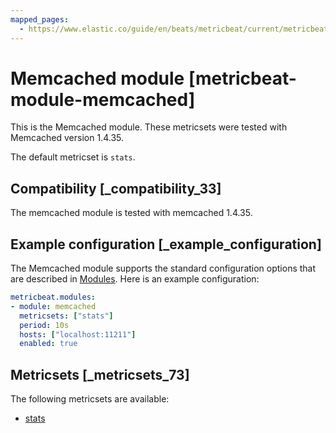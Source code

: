 ```yaml
---
mapped_pages:
  - https://www.elastic.co/guide/en/beats/metricbeat/current/metricbeat-module-memcached.html
---
```


<!-- This file is generated! See scripts/mage/docs_collector.go -->

# Memcached module [metricbeat-module-memcached]

This is the Memcached module. These metricsets were tested with Memcached version 1.4.35.

The default metricset is `stats`.


## Compatibility [_compatibility_33]

The memcached module is tested with memcached 1.4.35.


## Example configuration [_example_configuration]

The Memcached module supports the standard configuration options that are described in [Modules](/reference/metricbeat/configuration-metricbeat.md). Here is an example configuration:

```yaml
metricbeat.modules:
- module: memcached
  metricsets: ["stats"]
  period: 10s
  hosts: ["localhost:11211"]
  enabled: true
```


## Metricsets [_metricsets_73]

The following metricsets are available:

* [stats](/reference/metricbeat/metricbeat-metricset-memcached-stats.md)
